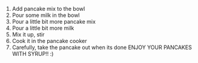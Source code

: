 1. Add pancake mix to the bowl
2. Pour some milk in the bowl
3. Pour a little bit more pancake mix
4. Pour a little bit more milk
5. Mix it up, stir
6. Cook it in the pancake cooker
7. Carefully, take the pancake out when its done
ENJOY YOUR PANCAKES WITH SYRUP!! :)